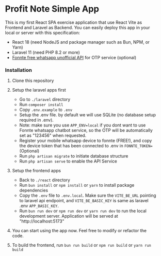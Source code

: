 # Profit Note Simple App

This is my first React SPA exercise application that use React Vite as Frontend and Laravel as Backend. You can easily deploy this app in your local or server with this specification: 
- React 18 (need NodeJS and package manager such as Bun, NPM, or Yarn)
- Laravel 11 (need PHP 8.2 or more)
- [Fonnte free whatsapp unofficial API](https://fonnte.com) for OTP service (optional)

### Installation
1. Clone this repository

2. Setup the laravel apps first
    - Go to `./laravel` directory
    - Run `composer install`
    - Copy `.env.example` to `.env`
    - Setup the .env file. by default we will use SQLite (no database setup required in .env). 
    - Note: make sure you use `APP_ENV=local` if you dont want to use Fonnte whatsapp chatbot service, so the OTP will be automatically set as "123456" when requested.
    - Register your mobile whatsapp device to fonnte (FREE!), and copy the device token that has been connected to .env in `FONNTE_TOKEN=` (Optional)
    - Run `php artisan migrate` to initiate database structure
    - Run `php artisan serve` to enable the API Service

3. Setup the frontend apps
    - Back to `./react` directory 
    - Run `bun install` or `npm install` or `yarn` to install package dependencies
    - Copy the `.env` file to `.env.local`. Make sure the `VITE_BE_URL` pointing to laravel api endpoint, and `VITE_BE_BASIC_KEY` is same as laravel .env `APP_BASIC_KEY`.
    - Run `bun run dev` or `npm run dev` or `yarn run dev` to run the local development server. Application will be served at "http://localhost:5173"

4. You can start using the app now. Feel free to modify or refactor the code.

5. To build the frontend, run `bun run build` or `npm run build` or `yarn run build`